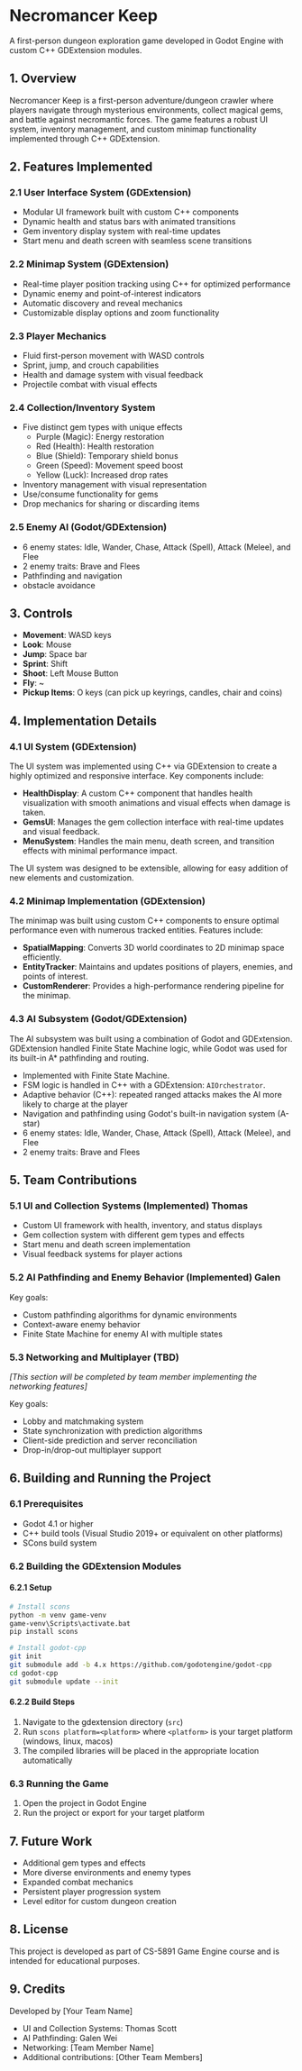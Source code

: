 # Necromancer Keep

A first-person dungeon exploration game developed in Godot Engine with custom C++ GDExtension modules.

## 1. Overview

Necromancer Keep is a first-person adventure/dungeon crawler where players navigate through mysterious environments, collect magical gems, and battle against necromantic forces. The game features a robust UI system, inventory management, and custom minimap functionality implemented through C++ GDExtension.

## 2. Features Implemented

### 2.1 User Interface System (GDExtension)
- Modular UI framework built with custom C++ components
- Dynamic health and status bars with animated transitions
- Gem inventory display system with real-time updates
- Start menu and death screen with seamless scene transitions

### 2.2 Minimap System (GDExtension)
- Real-time player position tracking using C++ for optimized performance
- Dynamic enemy and point-of-interest indicators
- Automatic discovery and reveal mechanics
- Customizable display options and zoom functionality

### 2.3 Player Mechanics
- Fluid first-person movement with WASD controls
- Sprint, jump, and crouch capabilities
- Health and damage system with visual feedback
- Projectile combat with visual effects

### 2.4 Collection/Inventory System
- Five distinct gem types with unique effects
  - Purple (Magic): Energy restoration
  - Red (Health): Health restoration
  - Blue (Shield): Temporary shield bonus
  - Green (Speed): Movement speed boost
  - Yellow (Luck): Increased drop rates
- Inventory management with visual representation
- Use/consume functionality for gems
- Drop mechanics for sharing or discarding items

### 2.5 Enemy AI (Godot/GDExtension)

- 6 enemy states: Idle, Wander, Chase, Attack (Spell), Attack (Melee), and Flee
- 2 enemy traits: Brave and Flees
- Pathfinding and navigation
- obstacle avoidance

## 3. Controls

- **Movement**: WASD keys
- **Look**: Mouse
- **Jump**: Space bar
- **Sprint**: Shift
- **Shoot**: Left Mouse Button
- **Fly**: ~
- **Pickup Items**: O keys (can pick up keyrings, candles, chair and coins)

## 4. Implementation Details

### 4.1 UI System (GDExtension)
The UI system was implemented using C++ via GDExtension to create a highly optimized and responsive interface. Key components include:

- **HealthDisplay**: A custom C++ component that handles health visualization with smooth animations and visual effects when damage is taken.
- **GemsUI**: Manages the gem collection interface with real-time updates and visual feedback.
- **MenuSystem**: Handles the main menu, death screen, and transition effects with minimal performance impact.

The UI system was designed to be extensible, allowing for easy addition of new elements and customization.

### 4.2 Minimap Implementation (GDExtension)
The minimap was built using custom C++ components to ensure optimal performance even with numerous tracked entities. Features include:

- **SpatialMapping**: Converts 3D world coordinates to 2D minimap space efficiently.
- **EntityTracker**: Maintains and updates positions of players, enemies, and points of interest.
- **CustomRenderer**: Provides a high-performance rendering pipeline for the minimap.

### 4.3 AI Subsystem (Godot/GDExtension)

The AI subsystem was built using a combination of Godot and GDExtension. GDExtension handled Finite State Machine logic, while Godot was used for its built-in A* pathfinding and routing.

- Implemented with Finite State Machine.
- FSM logic is handled in C++ with a GDExtension: `AIOrchestrator`. 
- Adaptive behavior (C++): repeated ranged attacks makes the AI more likely to charge at the player
- Navigation and pathfinding using Godot's built-in navigation system (A-star)
- 6 enemy states: Idle, Wander, Chase, Attack (Spell), Attack (Melee), and Flee
- 2 enemy traits: Brave and Flees

## 5. Team Contributions

### 5.1 UI and Collection Systems (Implemented) Thomas
- Custom UI framework with health, inventory, and status displays
- Gem collection system with different gem types and effects
- Start menu and death screen implementation
- Visual feedback systems for player actions

### 5.2 AI Pathfinding and Enemy Behavior (Implemented) Galen
Key goals:
- Custom pathfinding algorithms for dynamic environments
- Context-aware enemy behavior
- Finite State Machine for enemy AI with multiple states

### 5.3 Networking and Multiplayer (TBD)
*[This section will be completed by team member implementing the networking features]*

Key goals:
- Lobby and matchmaking system
- State synchronization with prediction algorithms
- Client-side prediction and server reconciliation
- Drop-in/drop-out multiplayer support

## 6. Building and Running the Project

### 6.1 Prerequisites
- Godot 4.1 or higher
- C++ build tools (Visual Studio 2019+ or equivalent on other platforms)
- SCons build system

### 6.2 Building the GDExtension Modules

#### 6.2.1 Setup

```bash
# Install scons
python -m venv game-venv
game-venv\Scripts\activate.bat
pip install scons

# Install godot-cpp
git init
git submodule add -b 4.x https://github.com/godotengine/godot-cpp
cd godot-cpp
git submodule update --init
```

#### 6.2.2 Build Steps

1. Navigate to the gdextension directory (`src`)
2. Run `scons platform=<platform>` where `<platform>` is your target platform (windows, linux, macos)
3. The compiled libraries will be placed in the appropriate location automatically

### 6.3 Running the Game
1. Open the project in Godot Engine
2. Run the project or export for your target platform

## 7. Future Work

- Additional gem types and effects
- More diverse environments and enemy types
- Expanded combat mechanics
- Persistent player progression system
- Level editor for custom dungeon creation

## 8. License

This project is developed as part of CS-5891 Game Engine course and is intended for educational purposes.

## 9. Credits

Developed by [Your Team Name]
- UI and Collection Systems: Thomas Scott
- AI Pathfinding: Galen Wei
- Networking: [Team Member Name]
- Additional contributions: [Other Team Members] 
